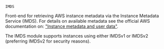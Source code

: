 ```
IMDS
```

Front-end for retrieving AWS instance metadata via the Instance Metadata Service (IMDS). For details on available metadata see the official AWS documentation on: ["Instance metadata and user data"](https://docs.aws.amazon.com/AWSEC2/latest/UserGuide/ec2-instance-metadata.html).

The IMDS module supports instances using either IMDSv1 or IMDSv2 (preferring IMDSv2 for security reasons).
